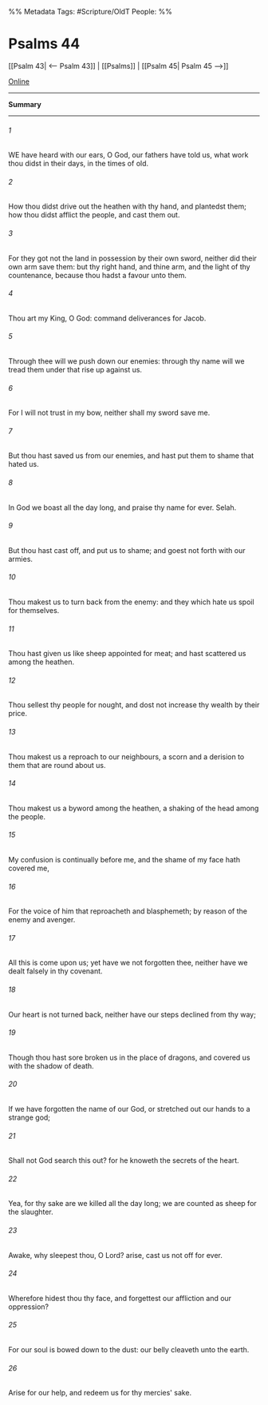 

%% Metadata
Tags: #Scripture/OldT
People: 
%%
# Psalms 44
[[Psalm 43| <-- Psalm 43]] | [[Psalms]] | [[Psalm 45| Psalm 45 -->]]

[Online](https://churchofjesuschrist.org/study/scriptures/ot/ps/44?lang=eng)

---
__Summary__



---

###### 1
WE have heard with our ears, O God, our fathers have told us, what work thou didst in their days, in the times of old.
###### 2
How thou didst drive out the heathen with thy hand, and plantedst them; how thou didst afflict the people, and cast them out.
###### 3
For they got not the land in possession by their own sword, neither did their own arm save them: but thy right hand, and thine arm, and the light of thy countenance, because thou hadst a favour unto them.
###### 4
Thou art my King, O God: command deliverances for Jacob.
###### 5
Through thee will we push down our enemies: through thy name will we tread them under that rise up against us.
###### 6
For I will not trust in my bow, neither shall my sword save me.
###### 7
But thou hast saved us from our enemies, and hast put them to shame that hated us.
###### 8
In God we boast all the day long, and praise thy name for ever.  Selah.
###### 9
But thou hast cast off, and put us to shame; and goest not forth with our armies.
###### 10
Thou makest us to turn back from the enemy: and they which hate us spoil for themselves.
###### 11
Thou hast given us like sheep appointed for meat; and hast scattered us among the heathen.
###### 12
Thou sellest thy people for nought, and dost not increase thy wealth by their price.
###### 13
Thou makest us a reproach to our neighbours, a scorn and a derision to them that are round about us.
###### 14
Thou makest us a byword among the heathen, a shaking of the head among the people.
###### 15
My confusion is continually before me, and the shame of my face hath covered me,
###### 16
For the voice of him that reproacheth and blasphemeth; by reason of the enemy and avenger.
###### 17
All this is come upon us; yet have we not forgotten thee, neither have we dealt falsely in thy covenant.
###### 18
Our heart is not turned back, neither have our steps declined from thy way;
###### 19
Though thou hast sore broken us in the place of dragons, and covered us with the shadow of death.
###### 20
If we have forgotten the name of our God, or stretched out our hands to a strange god;
###### 21
Shall not God search this out?  for he knoweth the secrets of the heart.
###### 22
Yea, for thy sake are we killed all the day long; we are counted as sheep for the slaughter.
###### 23
Awake, why sleepest thou, O Lord?  arise, cast us not off for ever.
###### 24
Wherefore hidest thou thy face, and forgettest our affliction and our oppression?
###### 25
For our soul is bowed down to the dust: our belly cleaveth unto the earth.
###### 26
Arise for our help, and redeem us for thy mercies' sake.




